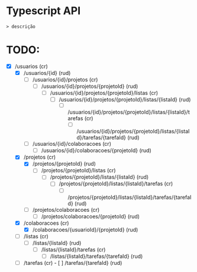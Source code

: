 # Typescript API

    > descrição

# TODO:

- [x] /usuarios (cr)
  - [x] /usuarios/{id} (rud)
    - [ ] /usuarios/{id}/projetos (cr)
      - [ ] /usuarios/{id}/projetos/{projetoId} (rud)
        - [ ] /usuarios/{id}/projetos/{projetoId}/listas (cr)
          - [ ] /usuarios/{id}/projetos/{projetoId}/listas/{listaId} (rud)
            - [ ] /usuarios/{id}/projetos/{projetoId}/listas/{listaId}/tarefas (cr)
              - [ ] /usuarios/{id}/projetos/{projetoId}/listas/{listaId}/tarefas/{tarefaId} (rud)
    - [ ] /usuarios/{id}/colaboracoes (cr)
      - [ ] /usuarios/{id}/colaboracoes/{projetoId} (rud)

  - [x] /projetos (cr)
    - [x] /projetos/{projetoId} (rud)
      - [ ] /projetos/{projetoId}/listas (cr)
        - [ ] /projetos/{projetoId}/listas/{listaId} (rud)
          - [ ] /projetos/{projetoId}/listas/{listaId}/tarefas (cr)
            - [ ] /projetos/{projetoId}/listas/{listaId}/tarefas/{tarefaId} (rud)
    - [ ] /projetos/colaboracoes (cr)
      - [ ] /projetos/colaboracoes/{projetoId} (rud)
  
  - [x] /colaboracoes (cr)
    - [x] /colaboracoes/{usuarioId}/{projetoId} (rud)
  
  - [ ] /listas (cr)
    - [ ] /listas/{listaId} (rud)
      - [ ] /listas/{listaId}/tarefas (cr)
        - [ ] /listas/{listaId}/tarefas/{tarefaId} (rud)
  
  - [ ] /tarefas (cr)
        - [ ] /tarefas/{tarefaId} (rud)
